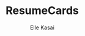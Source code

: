 ---
title: ResumeCards
github: https://github.com/ellekasai/resumecards/
demo: http://ellekasai.github.io/resumecards/
author: Elle Kasai
ssg:
  - Jekyll
cms:
  - No Cms
---